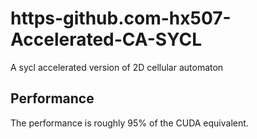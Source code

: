 # https-github.com-hx507-Accelerated-CA-SYCL
A sycl accelerated version of 2D cellular automaton

## Performance
The performance is roughly 95% of the CUDA equivalent.
